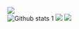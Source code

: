 ![](https://komarev.com/ghpvc/?username=cumacelal)
<br>
![Github stats 1](https://github-readme-stats.vercel.app/api?username=cumacelal&show_icons=true&theme=gradient) 
<img src="https://user-images.githubusercontent.com/73097560/115834477-dbab4500-a447-11eb-908a-139a6edaec5c.gif">
<img src="https://github.com/adityakamath16/adityakamath16/blob/master/images/tools/logo-stable.png">
 
 
